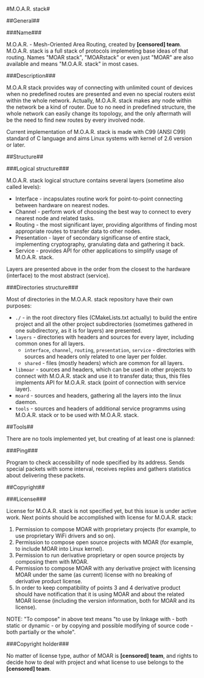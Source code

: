 #M.O.A.R. stack#

##General##

###Name###

M.O.A.R. - Mesh-Oriented Area Routing, created by **\[censored\] team**. M.O.A.R. stack is a full stack of protocols implemeting base ideas of that routing. Names "MOAR stack", "MOARstack" or even just "MOAR" are also available and means "M.O.A.R. stack" in most cases. 

###Description###

M.O.A.R stack provides way of connecting with unlimited count of devices when no predefined routes are presented and even no special routers exist within the whole network. Actually, M.O.A.R. stack makes any node within the network be a kind of router. Due to no need in predefined structure, the whole network can easily change its topology, and the only aftermath will be the need to find new routes by every involved node.

Current implementation of M.O.A.R. stack is made with C99 (ANSI C99) standard of C language and aims Linux systems with kernel of 2.6 version or later.

##Structure##

###Logical structure###

M.O.A.R. stack logical structure contains several layers (sometime also called levels):

* Interface - incapsulates routine work for point-to-point connecting between hardware on nearest nodes.
* Channel - perform work of choosing the best way to connect to every nearest node and related tasks.
* Routing - the most significant layer, providing algorithms of finding most appropriate routes to transfer data to other nodes.
* Presentation - layer of secondary significanse of entire stack, implementing cryptography, granulating data and gathering it back.
* Service - provides API for other applications to simplify usage of M.O.A.R. stack.

Layers are presented above in the order from the closest to the hardware (interface) to the most abstract (service).

###Directories structure###

Most of directories in the M.O.A.R. stack repository have their own purposes:

* `./` - in the root directory files (CMakeLists.txt actually) to build the entire project and all the other project subdirectories (sometimes gathered in one subdirectory, as it is for layers) are presented.
* `layers` - directories with headers and sources for every layer, including common ones for all layers.
    * `interface`, `channel`, `routing`, `presentation`, `service` - directories with sources and headers only related to one layer per folder.
    * `shared` - files (mostly headers) which are common for all layers.
* `libmoar` - sources and headers, which can be used in other projects to connect with M.O.A.R. stack and use it to transfer data; thus, this files implements API for M.O.A.R. stack (point of connection with service layer).
* `moard` - sources and headers, gathering all the layers into the linux daemon.
* `tools` - sources and headers of additional service programms using M.O.A.R. stack or to be used with M.O.A.R. stack.

##Tools##

There are no tools implemented yet, but creating of at least one is planned:

###Ping###

Program to check accessibility of node specified by its address. Sends special packets with some interval, receives replies and gathers statistics about delivering these packets.

##Copyright##

###License###

License for M.O.A.R. stack is not specified yet, but this issue is under active work. Next points should be accomplished with license for M.O.A.R. stack:

1. Permission to compose MOAR with proprietary projects (for example, to use proprietary WiFi drivers and so on).
2. Permission to compose open source projects with MOAR (for example, to include MOAR into Linux kernel).
3. Permission to run derivative proprietary or open source projects by composing them with MOAR.
4. Permission to compose MOAR with any derivative project with licensing MOAR under the same (as current) license with no breaking of derivative product license.
5. In order to keep compatibility of points 3 and 4 derivative product should have notification that it is using MOAR and about the related MOAR license (including the version information, both for MOAR and its license).

NOTE: "To compose" in above text means "to use by linkage with - both static or dynamic - or by copying and possible modifying of source code - both partially or the whole".

###Copyright holder###

No matter of license type, author of MOAR is **\[censored\] team**, and rights to decide how to deal with project and what license to use belongs to the **\[censored\] team**.
